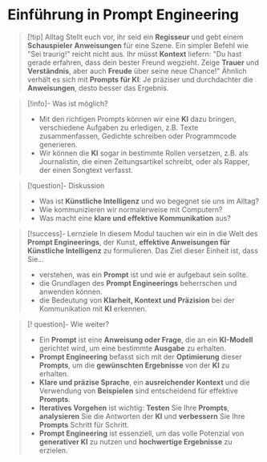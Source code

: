 # Einführung in Prompt Engineering

> [!tip] Alltag
> Stellt euch vor, ihr seid ein **Regisseur** und gebt einem **Schauspieler** **Anweisungen** für eine Szene. Ein simpler Befehl wie "Sei traurig!" reicht nicht aus. Ihr müsst **Kontext** liefern: "Du hast gerade erfahren, dass dein bester Freund wegzieht. Zeige **Trauer** und **Verständnis**, aber auch **Freude** über seine neue Chance!" Ähnlich verhält es sich mit **Prompts für KI**: Je präziser und durchdachter die **Anweisungen**, desto besser das Ergebnis.

> [!info]- Was ist möglich?
> - Mit den richtigen Prompts können wir eine **KI** dazu bringen, verschiedene Aufgaben zu erledigen, z.B. Texte zusammenfassen, Gedichte schreiben oder Programmcode generieren. 
> - Wir können die **KI** sogar in bestimmte Rollen versetzen, z.B. als Journalistin, die einen Zeitungsartikel schreibt, oder als Rapper, der einen Songtext verfasst.

>[!question]- Diskussion
>- Was ist **Künstliche Intelligenz** und wo begegnet sie uns im Alltag?
>- Wie kommunizieren wir normalerweise mit Computern?
>- Was macht eine **klare und effektive Kommunikation** aus?

> [!success]- Lernziele
> In diesem Modul tauchen wir ein in die Welt des **Prompt Engineerings**, der Kunst, **effektive Anweisungen für Künstliche Intelligenz** zu formulieren. 
> Das Ziel dieser Einheit ist, dass Sie...
> - verstehen, was ein **Prompt** ist und wie er aufgebaut sein sollte.
> - die Grundlagen des **Prompt Engineerings** beherrschen und anwenden können.
> - die Bedeutung von **Klarheit, Kontext und Präzision** bei der Kommunikation mit **KI** erkennen.

> [! question]- Wie weiter?
> - Ein **Prompt** ist eine **Anweisung oder Frage**, die an ein **KI-Modell** gerichtet wird, um eine bestimmte **Ausgabe** zu erhalten.
> - **Prompt Engineering** befasst sich mit der **Optimierung** dieser **Prompts**, um die **gewünschten Ergebnisse** von der **KI** zu erhalten.
> - **Klare und präzise Sprache**, ein **ausreichender Kontext** und die Verwendung von **Beispielen** sind entscheidend für effektive **Prompts**.
> - **Iteratives Vorgehen** ist wichtig: **Testen** Sie Ihre **Prompts**, **analysieren** Sie die Antworten der **KI** und **verbessern** Sie Ihre **Prompts** Schritt für Schritt.
> - **Prompt Engineering** ist essenziell, um das volle Potenzial von **generativer KI** zu nutzen und **hochwertige Ergebnisse** zu erzielen. 
